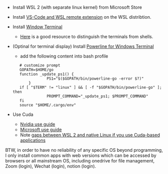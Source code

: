 * Install WSL 2 (with separate linux kernel) from Microsoft Store
* Install [VS-Code and WSL remote extension](https://docs.microsoft.com/en-us/windows/wsl/tutorials/wsl-vscode) on the WSL distribtion.
* Install [Window Terminal](https://github.com/microsoft/terminal)
  * [Here](https://www.hanselman.com/blog/whats-the-difference-between-a-console-a-terminal-and-a-shell) is a good resource to distinguish the terminals from shells. 
* (Optinal for terminal display) Install [Powerline for Windows Terminal](https://docs.microsoft.com/en-us/windows/terminal/tutorials/powerline-setup)
   * add the following content into bash profile
   ```
      # customize prompt
      GOPATH=$HOME/go
      function _update_ps1() {
                  PS1="$($GOPATH/bin/powerline-go -error $?)"
          }
      if [ "$TERM" != "linux" ] && [ -f "$GOPATH/bin/powerline-go" ]; then
                  PROMPT_COMMAND="_update_ps1; $PROMPT_COMMAND"
      fi
      source "$HOME/.cargo/env"
   ```

* Use Cuda
    * [Nvidia use guide](https://docs.nvidia.com/cuda/wsl-user-guide/index.html)
    * [Microsoft use guide ](https://docs.microsoft.com/en-us/windows/ai/directml/gpu-cuda-in-wsl)
    * Note [gaps between WSL 2 and native Linux if you use Cuda-based applications](https://developer.nvidia.com/blog/leveling-up-cuda-performance-on-wsl2-with-new-enhancements/)

BTW, in order to have no reliability of any specific OS beyond programming, I only install common apps with web versions which can be accessed by browsers or all mainstream OS, including
onedrive for file management, Zoom (login), Wechat (login), notion (login).
